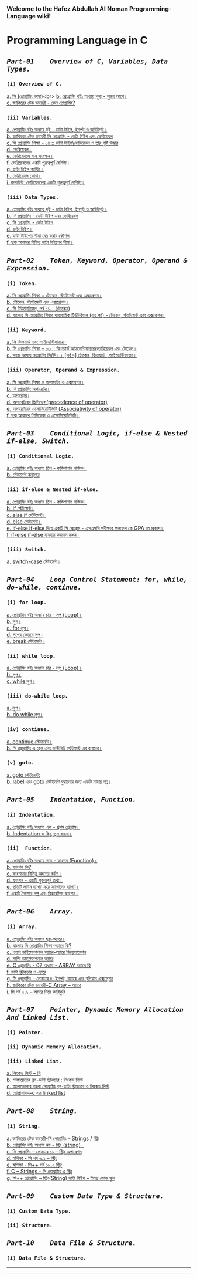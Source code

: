 ### Welcome to the Hafez Abdullah Al Noman Programming-Language wiki!

# Programming Language in C


## _`Part-01	Overview of C, Variables, Data Types.`_
### `(i) Overview of C.`
[a.  সি (প্রোগ্রামিং ভাষা)](https://bn.wikipedia.org/wiki/%E0%A6%B8%E0%A6%BF_(%E0%A6%AA%E0%A7%8D%E0%A6%B0%E0%A7%8B%E0%A6%97%E0%A7%8D%E0%A6%B0%E0%A6%BE%E0%A6%AE%E0%A6%BF%E0%A6%82_%E0%A6%AD%E0%A6%BE%E0%A6%B7%E0%A6%BE))<br>
[b.  প্রোগ্রামিং বইঃ অধ্যায় শূন্য - শুরুর আগে।](http://cpbook.subeen.com/2011/08/blog-post_06.html)<br> 
[c.  জাকিরের টেক ডায়েরী - কেন প্রোগ্রামিং?](http://jakir.me/why-programming)<br>

### `(ii) Variables.`
[a.  প্রোগ্রামিং বইঃ অধ্যায় দুই - ডাটা টাইপ, ইনপুট ও আউটপুট।](http://cpbook.subeen.com/2011/08/data-type-input-output.html)<br>
[b.  জাকিরের টেক ডায়েরী সি প্রোগ্রামিং - ডেটা টাইপ এবং ভেরিয়েবল](http://jakir.me/c-data-type)<br>
[c.  সি প্রোগ্রামিং শিক্ষা - ০৪ :: ডাটা টাইপ\ভেরিয়েবল ও তার গুষ্টি উদ্ধার](http://wercoder.blogspot.com/2016/04/blog-post_88.html)<br>
[d.  ভেরিয়েবল।](http://www.codingpractise.com/%E0%A6%AD%E0%A7%87%E0%A6%B0%E0%A6%BF%E0%A7%9F%E0%A7%87%E0%A6%AC%E0%A6%B2/)<br>
[e.  ভেরিয়েবলে মান সংরক্ষন।](http://www.codingpractise.com/%E0%A6%AD%E0%A7%87%E0%A6%B0%E0%A6%BF%E0%A7%9F%E0%A7%87%E0%A6%AC%E0%A6%B2%E0%A7%87-%E0%A6%AE%E0%A6%BE%E0%A6%A8-%E0%A6%B8%E0%A6%82%E0%A6%B0%E0%A6%95%E0%A7%8D%E0%A6%B7%E0%A6%A8/)<br>
[f.  ভেরিয়েবলের  একটি গুরুত্বপূর্ণ বৈশিষ্ট্য।](http://www.codingpractise.com/%E0%A6%AD%E0%A7%87%E0%A6%B0%E0%A6%BF%E0%A7%9F%E0%A7%87%E0%A6%AC%E0%A6%B2%E0%A7%87%E0%A6%B0-%E0%A6%8F%E0%A6%95%E0%A6%9F%E0%A6%BF-%E0%A6%97%E0%A7%81%E0%A6%B0%E0%A7%81%E0%A6%A4%E0%A7%8D%E0%A6%AC/)<br>
[g.  ডাটা টাইপ কাস্টিং।](http://www.codingpractise.com/%E0%A6%A1%E0%A6%BE%E0%A6%9F%E0%A6%BE-%E0%A6%9F%E0%A6%BE%E0%A6%87%E0%A6%AA-%E0%A6%95%E0%A6%BE%E0%A6%B8%E0%A7%8D%E0%A6%9F%E0%A6%BF%E0%A6%82/)<br>
[h.  ভেরিয়েবল স্কোপ।](http://www.codingpractise.com/%E0%A6%AD%E0%A7%87%E0%A6%B0%E0%A6%BF%E0%A7%9F%E0%A7%87%E0%A6%AC%E0%A6%B2-%E0%A6%B8%E0%A7%8D%E0%A6%95%E0%A7%8B%E0%A6%AA/)<br>
[i.  কন্সটেন্ট: ভেরিয়েবলের একটি গুরুত্বপূর্ণ বৈশিষ্ট্য।](http://www.codingpractise.com/%E0%A6%95%E0%A6%A8%E0%A6%B8%E0%A7%8D%E0%A6%9F%E0%A7%87%E0%A6%A8%E0%A7%8D%E0%A6%9F/)<br>

### `(iii) Data Types.`
[a.  প্রোগ্রামিং বইঃ অধ্যায় দুই - ডাটা টাইপ, ইনপুট ও আউটপুট।](http://cpbook.subeen.com/2011/08/data-type-input-output.html)<br>
[b.  সি প্রোগ্রামিং - ডেটা টাইপ এবং ভেরিয়েবল](http://jakir.me/c-data-type)<br>
[c.  সি প্রোগ্রামিং - ডেটা টাইপ](http://freeshikhi.com/%E0%A6%B8%E0%A6%BF-%E0%A6%AA%E0%A7%8D%E0%A6%B0%E0%A7%8B%E0%A6%97%E0%A7%8D%E0%A6%B0%E0%A6%BE%E0%A6%AE%E0%A6%BF%E0%A6%82-%E0%A6%A1%E0%A7%87%E0%A6%9F%E0%A6%BE-%E0%A6%9F%E0%A6%BE%E0%A6%87%E0%A6%AA/)<br>
[d.  ডাটা টাইপ।](http://www.codingpractise.com/%E0%A6%A1%E0%A6%BE%E0%A6%9F%E0%A6%BE-%E0%A6%9F%E0%A6%BE%E0%A6%87%E0%A6%AA/)<br>
[e.  ডাটা টাইপের সীমা বের করার কৌশল](http://www.codingpractise.com/%E0%A6%A1%E0%A6%BE%E0%A6%9F%E0%A6%BE-%E0%A6%9F%E0%A6%BE%E0%A6%87%E0%A6%AA%E0%A7%87%E0%A6%B0-%E0%A6%B8%E0%A7%80%E0%A6%AE%E0%A6%BE-%E0%A6%AC%E0%A7%87%E0%A6%B0-%E0%A6%95%E0%A6%B0%E0%A6%BE%E0%A6%B0/)<br>
[f.  ছক আকারে বিভিন্ন ডাটা টাইপের সীমা।](http://www.codingpractise.com/%E0%A6%9B%E0%A6%95-%E0%A6%86%E0%A6%95%E0%A6%BE%E0%A6%B0%E0%A7%87-%E0%A6%A1%E0%A6%BE%E0%A6%9F%E0%A6%BE-%E0%A6%9F%E0%A6%BE%E0%A6%87%E0%A6%AA%E0%A7%87%E0%A6%B0-%E0%A6%B8%E0%A7%80%E0%A6%AE%E0%A6%BE/)<br>

## _`Part-02	Token, Keyword, Operator, Operand & Expression.`_

### `(i) Token.`
[a.  সি প্রোগ্রামিং শিক্ষা :: টোকেন, স্ট্যাটমেন্ট এবং এক্সপ্রেশন।](http://wercoder.blogspot.com/2016/04/blog-post_29.html)<br>
[b.  টোকেন, স্ট্যাটমেন্ট এবং এক্সপ্রেশন।](http://www.codingpractise.com/%E0%A6%95%E0%A6%BF%E0%A6%9B%E0%A7%81-%E0%A6%B8%E0%A6%BE%E0%A6%82%E0%A6%95%E0%A7%87%E0%A6%A4%E0%A6%BF%E0%A6%95-%E0%A6%B6%E0%A6%AC%E0%A7%8D%E0%A6%A6/)<br>
[c.  সি টিউটোরিয়াল, পর্ব ১১ – (টোকেন)](http://bdsob.com/%E0%A6%AA%E0%A7%8D%E0%A6%B0%E0%A7%8B%E0%A6%97%E0%A7%8D%E0%A6%B0%E0%A6%BE%E0%A6%AE%E0%A6%BF%E0%A6%82/%E0%A6%AA%E0%A7%8D%E0%A6%B0%E0%A6%97%E0%A7%8D%E0%A6%B0%E0%A6%BE%E0%A6%AE%E0%A6%BF%E0%A6%82-%E0%A6%B8%E0%A6%BF-%E0%A6%9F%E0%A6%BF%E0%A6%89%E0%A6%9F%E0%A7%8B%E0%A6%B0%E0%A6%BF%E0%A7%9F%E0%A6%BE%E0%A6%B2-%E0%A6%AA%E0%A6%B0%E0%A7%8D%E0%A6%AC-%E0%A7%A7%E0%A7%A7-%E2%80%93-%E0%A6%9F%E0%A7%8B%E0%A6%95%E0%A7%87%E0%A6%A8/)<br>
[d.  বাংলায় সি প্রোগ্রামিং শিখার ধারাবাহিক টিউটরিয়াল (৩য় পর্ব) - টোকেন, স্ট্যাটমেন্ট এবং এক্সপ্রেশন।](http://www.techtunes.com.bd/programming/tune-id/329360)<br>

### `(ii) Keyword.`
[a.  সি কিওয়ার্ড এবং আইডেন্টিফায়ার।](http://freeshikhi.com/%E0%A6%B8%E0%A6%BF-%E0%A6%95%E0%A6%BF%E0%A6%93%E0%A6%AF%E0%A6%BC%E0%A6%BE%E0%A6%B0%E0%A7%8D%E0%A6%A1-%E0%A6%8F%E0%A6%AC%E0%A6%82-%E0%A6%86%E0%A6%87%E0%A6%A1%E0%A7%87%E0%A6%A8%E0%A7%8D%E0%A6%9F-2/)<br>
[b.  সি প্রোগ্রামিং শিক্ষা - ০৩ :: কিওয়ার্ড আইডেন্টিফায়ার/ভ্যারিয়েবল এবং টোকেন।](http://wercoder.blogspot.com/2016/04/blog-post_13.html)<br>
[c.  সহজ ভাষায় প্রোগ্রামিং সি/সি++ [পর্ব ৭] টোকেন, কিওয়ার্ড , আইডেন্টিফায়ার।](http://tunerpage.com/archives/286453)<br>

### `(iii) Operator, Operand & Expression.`
[a.  সি প্রোগ্রামিং শিক্ষা :: অপারেটর ও এক্সপ্রেশন।](http://wercoder.blogspot.com/2016/05/blog-post_11.html)<br>
[b.  সি প্রোগ্রামিং অপারেটর।](http://freeshikhi.com/%E0%A6%B8%E0%A6%BF-%E0%A6%AA%E0%A7%8D%E0%A6%B0%E0%A7%8B%E0%A6%97%E0%A7%8D%E0%A6%B0%E0%A6%BE%E0%A6%AE%E0%A6%BF%E0%A6%82-%E0%A6%85%E0%A6%AA%E0%A6%BE%E0%A6%B0%E0%A7%87%E0%A6%9F%E0%A6%B0/)<br>
[c.  অপারেটর।](http://www.codingpractise.com/%E0%A6%85%E0%A6%AA%E0%A6%BE%E0%A6%B0%E0%A7%87%E0%A6%9F%E0%A6%B0/)<br>
[d.  অপারেটরের প্রিসিডেন্স(precedence of operator) ](http://www.codingpractise.com/%E0%A6%85%E0%A6%AA%E0%A6%BE%E0%A6%B0%E0%A7%87%E0%A6%9F%E0%A6%B0%E0%A7%87%E0%A6%B0-%E0%A6%AA%E0%A7%8D%E0%A6%B0%E0%A6%BF%E0%A6%B8%E0%A6%BF%E0%A6%A1%E0%A7%87%E0%A6%A8%E0%A7%8D%E0%A6%B8/)<br>
[e.  অপারেটরের এসোসিয়েটিভিটি (Associativity of operator) ](http://www.codingpractise.com/%E0%A6%85%E0%A6%AA%E0%A6%BE%E0%A6%B0%E0%A7%87%E0%A6%9F%E0%A6%B0%E0%A7%87%E0%A6%B0-%E0%A6%8F%E0%A6%B8%E0%A7%8B%E0%A6%B8%E0%A6%BF%E0%A7%9F%E0%A7%87%E0%A6%9F%E0%A6%BF%E0%A6%AD%E0%A6%BF%E0%A6%9F%E0%A6%BF/)<br>
[f.  ছক আকারে প্রিসিডেন্স ও এসোসিয়েটিভিটি।](http://www.codingpractise.com/%E0%A6%AA%E0%A7%8D%E0%A6%B0%E0%A6%BF%E0%A6%B8%E0%A6%BF%E0%A6%A1%E0%A7%87%E0%A6%A8%E0%A7%8D%E0%A6%B8-%E0%A6%93-%E0%A6%8F%E0%A6%B8%E0%A7%8B%E0%A6%B8%E0%A6%BF%E0%A7%9F%E0%A7%87%E0%A6%9F%E0%A6%BF%E0%A6%AD/)<br>

## _`Part-03	Conditional Logic, if-else & Nested if-else, Switch.`_ 

### `(i) Conditional Logic.`
[a.  প্রোগ্রামিং বইঃ অধ্যায় তিন - কন্ডিশনাল লজিক।](http://cpbook.subeen.com/2011/08/conditional-logic.html)<br>
[b.  স্টেটমেন্ট কন্ট্রলার](http://www.codingpractise.com/%E0%A6%B8%E0%A7%8D%E0%A6%9F%E0%A7%87%E0%A6%9F%E0%A6%AE%E0%A7%87%E0%A6%A8%E0%A7%8D%E0%A6%9F-%E0%A6%95%E0%A6%A8%E0%A7%8D%E0%A6%9F%E0%A7%8D%E0%A6%B0%E0%A6%B2%E0%A6%BE%E0%A6%B0/)<br>


### `(ii) if-else & Nested if-else.`
[a.  প্রোগ্রামিং বইঃ অধ্যায় তিন - কন্ডিশনাল লজিক।](http://cpbook.subeen.com/2011/08/conditional-logic.html)<br>
[b.  if স্টেটমেন্ট।](http://www.codingpractise.com/if-%E0%A6%B8%E0%A7%8D%E0%A6%9F%E0%A7%87%E0%A6%9F%E0%A6%AE%E0%A7%87%E0%A6%A8%E0%A7%8D%E0%A6%9F/)<br>
[c.  else if স্টেটমেন্ট।](http://www.codingpractise.com/else-if-%E0%A6%B8%E0%A7%8D%E0%A6%9F%E0%A7%87%E0%A6%9F%E0%A6%AE%E0%A7%87%E0%A6%A8%E0%A7%8D%E0%A6%9F/)<br>
[d.  else স্টেটমেন্ট।](http://www.codingpractise.com/else-%E0%A6%B8%E0%A7%8D%E0%A6%9F%E0%A7%87%E0%A6%9F%E0%A6%AE%E0%A7%87%E0%A6%A8%E0%A7%8D%E0%A6%9F/)<br>
[e.  if-else if-else দিয়ে একটি সি প্রোগ্রাম - এসএসসি পরীক্ষার ফলাফল কে GPA তে প্রকাশ।](http://www.codingpractise.com/else-else-%E0%A6%A6%E0%A6%BF%E0%A7%9F%E0%A7%87-%E0%A6%8F%E0%A6%95%E0%A6%9F%E0%A6%BF-%E0%A6%AA%E0%A7%8D%E0%A6%B0%E0%A7%8B%E0%A6%97%E0%A7%8D%E0%A6%B0%E0%A6%BE%E0%A6%AE/)<br>
[f.  if-else if-else ব্যবহার করবেন কখন।](http://www.codingpractise.com/if-else-if-else-%E0%A6%8F%E0%A6%B0-%E0%A6%AC%E0%A7%8D%E0%A6%AF%E0%A6%AC%E0%A6%B9%E0%A6%BE%E0%A6%B0/)<br>

### `(iii) Switch.`
[a.  switch-case স্টেটমেন্ট।](http://www.codingpractise.com/switch-case-%E0%A6%B8%E0%A7%8D%E0%A6%9F%E0%A7%87%E0%A6%9F%E0%A6%AE%E0%A7%87%E0%A6%A8%E0%A7%8D%E0%A6%9F/)<br>

## _`Part-04  	Loop Control Statement: for, while, do-while, continue.`_ 

### `(i) for loop.`
[a.  প্রোগ্রামিং বইঃ অধ্যায় চার - লুপ (Loop)।](http://cpbook.subeen.com/2011/08/loop.html)<br>
[b.  লুপ।](http://www.codingpractise.com/%E0%A6%B2%E0%A7%81%E0%A6%AA/)<br>
[c.  for লুপ।](http://www.codingpractise.com/for-%E0%A6%B2%E0%A7%81%E0%A6%AA/)<br>
[d.  লুপের ভেতরে লুপ।](http://www.codingpractise.com/%E0%A6%B2%E0%A7%81%E0%A6%AA%E0%A7%87%E0%A6%B0-%E0%A6%AD%E0%A7%87%E0%A6%A4%E0%A6%B0%E0%A7%87-%E0%A6%B2%E0%A7%81%E0%A6%AA/)<br>
[e.  break স্টেটমেন্ট।](http://www.codingpractise.com/break-%E0%A6%B8%E0%A7%8D%E0%A6%9F%E0%A7%87%E0%A6%9F%E0%A6%AE%E0%A7%87%E0%A6%A8%E0%A7%8D%E0%A6%9F/)<br>


### `(ii) while loop.`
[a.  প্রোগ্রামিং বইঃ অধ্যায় চার - লুপ (Loop)।](http://cpbook.subeen.com/2011/08/loop.html)<br>
[b.  লুপ।](http://www.codingpractise.com/%E0%A6%B2%E0%A7%81%E0%A6%AA/)<br>
[c.  while লুপ।](http://www.codingpractise.com/while-%E0%A6%B2%E0%A7%81%E0%A6%AA/)<br>


### `(iii) do-while loop.`
[a.  লুপ।](http://www.codingpractise.com/%E0%A6%B2%E0%A7%81%E0%A6%AA/)<br>
[b.  do while লুপ।](http://www.codingpractise.com/do-while-%E0%A6%B2%E0%A7%81%E0%A6%AA/)<br>

### `(iv) continue.`
[a.  continue স্টেটমেন্ট।](http://www.codingpractise.com/continue-%E0%A6%B8%E0%A7%8D%E0%A6%9F%E0%A7%87%E0%A6%9F%E0%A6%AE%E0%A7%87%E0%A6%A8%E0%A7%8D%E0%A6%9F/)<br>
[b.  সি প্রোগ্রামিং এ ব্রেক এবং কন্টিনিউ স্টেটমেন্ট এর ব্যবহার।](http://freeshikhi.com/%E0%A6%B8%E0%A6%BF-%E0%A6%AA%E0%A7%8D%E0%A6%B0%E0%A7%8B%E0%A6%97%E0%A7%8D%E0%A6%B0%E0%A6%BE%E0%A6%AE%E0%A6%BF%E0%A6%82-%E0%A6%8F-%E0%A6%AC%E0%A7%8D%E0%A6%B0%E0%A7%87%E0%A6%95-%E0%A6%8F%E0%A6%AC/)<br>

### `(v) goto.`
[a.  goto স্টেটমেন্ট:](http://www.codingpractise.com/goto-%E0%A6%B8%E0%A7%8D%E0%A6%9F%E0%A7%87%E0%A6%9F%E0%A6%AE%E0%A7%87%E0%A6%A8%E0%A7%8D%E0%A6%9F/)<br>
[b.  label এবং goto স্টেটমেন্ট বুঝানোর জন্য একটি মজার গল্প।](http://www.codingpractise.com/goto-%E0%A6%B8%E0%A7%8D%E0%A6%9F%E0%A7%87%E0%A6%9F%E0%A6%AE%E0%A7%87%E0%A6%A8%E0%A7%8D%E0%A6%9F%E0%A7%87%E0%A6%B0-%E0%A6%AC%E0%A7%8D%E0%A6%AF%E0%A6%BE%E0%A6%96%E0%A7%8D%E0%A6%AF%E0%A6%BE/)<br>

## _`Part-05 	Indentation, Function.`_

### `(i) Indentation.`
[a.  প্রোগ্রামিং বইঃ অধ্যায় এক - প্রথম প্রোগ্রাম।](http://cpbook.subeen.com/2011/08/blog-post_07.html)<br>
[b.  Indentation ও কিছু ভুল ধারনা।](http://www.techtunes.com.bd/how-to/tune-id/99886)<br>

### `(ii)  Function.`
[a.  প্রোগ্রামিং বইঃ অধ্যায় সাত - ফাংশন (Function)।](http://cpbook.subeen.com/2011/09/function-programming-book.html)<br>
[b.  ফাংশন কি?](http://www.codingpractise.com/%E0%A6%AB%E0%A6%BE%E0%A6%82%E0%A6%B6%E0%A6%A8-%E0%A6%95%E0%A6%BF/)<br>
[c.  ফাংশনের বিভিন্ন অংশের বর্ননা।](http://www.codingpractise.com/%E0%A6%AB%E0%A6%BE%E0%A6%82%E0%A6%B6%E0%A6%A8%E0%A7%87%E0%A6%B0-%E0%A6%AC%E0%A6%BF%E0%A6%AD%E0%A6%BF%E0%A6%A8%E0%A7%8D%E0%A6%A8-%E0%A6%85%E0%A6%82%E0%A6%B6/)<br>
[d.  ফাংশন - একটি গুরুত্বপূর্ন তথ্য।](http://www.codingpractise.com/%E0%A6%8F%E0%A6%95%E0%A6%9F%E0%A6%BF-%E0%A6%97%E0%A7%81%E0%A6%B0%E0%A7%81%E0%A6%A4%E0%A7%8D%E0%A6%AC%E0%A6%AA%E0%A7%82%E0%A6%B0%E0%A7%8D%E0%A6%A8-%E0%A6%A4%E0%A6%A5%E0%A7%8D%E0%A6%AF/)<br>
[e.  প্রতিটি লাইন ব্যাখ্যা করে ফাংশনের ব্যাখ্যা।](http://www.codingpractise.com/%E0%A6%AA%E0%A7%8D%E0%A6%B0%E0%A6%A4%E0%A6%BF%E0%A6%9F%E0%A6%BF-%E0%A6%B2%E0%A6%BE%E0%A6%87%E0%A6%A8-%E0%A6%AC%E0%A7%8D%E0%A6%AF%E0%A6%BE%E0%A6%96%E0%A7%8D%E0%A6%AF%E0%A6%BE-%E0%A6%95%E0%A6%B0/)<br>
[f.  একটি দৈত্যের গল্প এবং রিকারসিভ ফাংশন।](http://www.codingpractise.com/%E0%A6%B0%E0%A6%BF%E0%A6%95%E0%A6%BE%E0%A6%B0%E0%A6%B8%E0%A6%BF%E0%A6%AD-%E0%A6%AB%E0%A6%BE%E0%A6%82%E0%A6%B6%E0%A6%A8/)<br>

## _`Part-06	Array.`_ 

### `(i) Array.`
[a.  প্রোগ্রামিং বইঃ অধ্যায় ছয়-অ্যারে।](http://cpbook.subeen.com/2011/08/array-programming-c.html)<br>
[b.  বাংলায় সি প্রোগ্রামিং শিক্ষা-অ্যারে কি?](http://c.howtocode.com.bd/array_intro.html)<br>
[c.  ওয়ান ডাইমেনশনাল অ্যারে-অ্যারে ডিক্লেয়ারেশন](http://c.howtocode.com.bd/one_dimen_array.html)<br>
[d.  মাল্টি ডাইমেনশনাল অ্যারে](http://c.howtocode.com.bd/multy_dimen_array.html)<br>
[e.  C প্রোগ্রামিং - 07 অধ্যায় - ARRAY অ্যারে কি](http://cseboi.blogspot.com/2014/05/c-07-array_15.html)<br>
[f.  ডাটা স্ট্রাকচার ও এ্যারে](http://cnjavatutorial.blogspot.com/2014/05/blog-post_10.html)<br>
[g.  সি প্রোগ্রামিং – লেকচার ৪: ইনপুট, অ্যারে এবং বুলিয়ান এক্সপ্রেশন](http://cnjavatutorial.blogspot.com/2014/05/blog-post_10.html)<br>
[h.  জাকিরের টেক ডায়েরী-C Array – অ্যারে](http://jakir.me/c-array)<br>
[i.  সি পর্ব ৫.২ – অ্যারে নিয়ে কারিকুরি	](http://shoshikkha.com/archives/1904)<br>


## _`Part-07 	Pointer, Dynamic Memory Allocation And Linked List.`_

### `(i) Pointer.`
### `(ii) Dynamic Memory Allocation.`
### `(iii) Linked List.`
[a.  লিংকড লিস্ট – সি	](http://shoshikkha.com/archives/1914)<br>
[b.  শাফায়েতের ব্লগ-ডাটা স্ট্রাকচার : লিংকড লিস্ট](http://www.shafaetsplanet.com/planetcoding/?p=2689)<br>
[c.  আলাভোলার বাংলা প্রোগ্রামিং ব্লগ-ডাটা স্ট্রাকচার ও লিংকড লিস্ট](http://alavolacoder.blogspot.com/2013/02/blog-post_19.html)<br>
[d.  প্রোগ্রামাবাদ-c এর linked list](http://programabad.com/questions/4075/c-linked-list)


## _`Part-08 	String.`_

### `(i) String.`
[a.  জাকিরের টেক ডায়েরী-সি পোগ্রামিং – Strings / স্ট্রিং](http://jakir.me/c-strings)<br>
[b.  প্রোগ্রামিং বইঃ অধ্যায় নয় - স্ট্রিং (string)।](http://cpbook.subeen.com/2011/09/string-programming-book-c.html)<br>
[c.  সি প্রোগ্রামিং – লেকচার ১১ – স্ট্রিং অপারেশন](http://www.shikkhok.com/2013/02/c_unit11/)<br>
[d. স্বশিক্ষা - সি পর্ব ৬.১ – স্ট্রিং](http://shoshikkha.com/archives/1504)<br>
[e.  স্বশিক্ষা - সি++ পর্ব ১৮.২ স্ট্রিং	](http://shoshikkha.com/archives/285)<br>
[f.  C – Strings - সি প্রোগ্রামিং এ স্ট্রিং](http://bangla.salearningschool.com/c-strings-%E0%A6%B8%E0%A6%BF-%E0%A6%AA%E0%A7%8D%E0%A6%B0%E0%A7%8B%E0%A6%97%E0%A7%8D%E0%A6%B0%E0%A6%BE%E0%A6%AE%E0%A6%BF%E0%A6%82-%E0%A6%8F-%E0%A6%B8%E0%A7%8D%E0%A6%9F%E0%A7%8D%E0%A6%B0%E0%A6%BF/)<br>
[g.  সি++ প্রোগ্রামিং – স্ট্রিং(String) ডাটা টাইপ – ইচ্ছে কোড স্কুল](http://icchecode.com/c-plus-plus-string-data-type/)<br>

## _`Part-09 	Custom Data Type & Structure.`_

### `(i) Custom Data Type.`
### `(ii) Structure.`


## _`Part-10 	Data File & Structure.`_

### `(i) Data File & Structure.`

***


***

